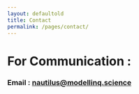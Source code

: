 ```yaml
---
layout: defaultold
title: Contact
permalink: /pages/contact/
---
```

# For Communication :
### Email : nautilus@modellinq.science
